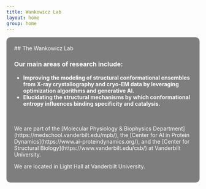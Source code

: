 ```yaml
---
title: Wankowicz Lab
layout: home
group: home
---
```


<style>
  body {
    background-image: url('/static/img/other/ribo_blur.png');
    background-size: cover;
    background-repeat: no-repeat;
    background-attachment: fixed;
    color: white; /* Assuming the image has dark areas, adjust color as needed */
  }
  .content {
    background: rgba(0, 0, 0, 0.5); /* Adds a slight dark overlay for better text readability */
    padding: 20px;
    border-radius: 10px;
  }
</style>

<div class="content">
  ## The Wankowicz Lab

  <div class="row">

  ### Our main areas of research include:
  - **Improving the modeling of structural conformational ensembles from X-ray crystallography and cryo-EM data by leveraging optimization algorithms and generative AI.**
  - **Elucidating the structural mechanisms by which conformational entropy influences binding specificity and catalysis.** <br>

  <br>

  <br>
  We are part of the [Molecular Physiology & Biophysics Department](https://medschool.vanderbilt.edu/mpb/), the [Center for AI in Protein Dynamics](https://www.ai-proteindynamics.org/), and the [Center for Structural Biology](https://www.vanderbilt.edu/csb/) at Vanderbilt University.

  We are located in Light Hall at Vanderbilt University.
</div>
